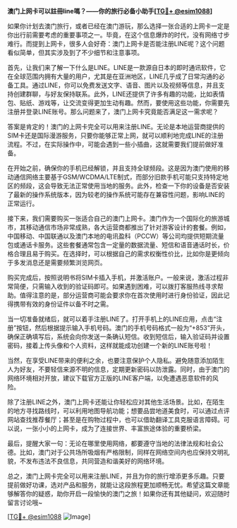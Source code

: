 **澳门上网卡可以註冊line嗎？——你的旅行必备小助手[[TG💪+ @esim1088](https://t.me/s/esim1088)]**

如果你计划去澳门旅行，或者已经在澳门游玩，那么选择一张合适的上网卡一定是你出行前需要考虑的重要事项之一。毕竟，在这个信息爆炸的时代，没有网络寸步难行。而提到上网卡，很多人会好奇：澳门上网卡是否能注册LINE呢？这个问题看似简单，但其实涉及到了不少细节和注意事项。

首先，让我们来了解一下什么是LINE。LINE是一款源自日本的即时通讯软件，它在全球范围内拥有大量的用户，尤其是在亚洲地区，LINE几乎成了日常沟通的必备工具。通过LINE，你可以免费发送文字、语音、图片以及视频等信息，并且支持创建群聊，与好友保持联系。此外，LINE还提供了许多有趣的功能，比如表情包、贴纸、游戏等，让交流变得更加生动有趣。然而，要使用这些功能，你需要先注册并登录LINE账号。那么问题来了，澳门上网卡究竟能否满足这一需求呢？

答案是肯定的！澳门的上网卡完全可以用来注册LINE。无论是本地运营商提供的SIM卡还是国际漫游服务，只要你能够正常上网，就可以顺利地完成LINE的注册流程。不过，在实际操作中，可能会遇到一些小插曲，这就需要我们提前做好准备。

在开始之前，确保你的手机已经解锁，并且支持全球频段。这是因为澳门使用的移动通信网络主要基于GSM/WCDMA/LTE制式，而部分旧款手机可能只支持特定地区的频段，这会导致无法正常使用当地的服务。此外，检查一下你的设备是否安装了最新的操作系统版本，因为较老的操作系统可能存在兼容性问题，影响LINE的正常运行。

接下来，我们需要购买一张适合自己的澳门上网卡。澳门作为一个国际化的旅游城市，其移动通信市场非常成熟，各大运营商都推出了针对游客设计的套餐。例如，中国移动、中国联通以及澳门本地的电讯盈科（PCCW）等公司均提供短期流量包或通话卡服务。这些套餐通常包含一定量的数据流量、短信和语音通话时长，价格合理且易于购买。在选择时，可以根据自己的需求权衡性价比，比如你是更倾向于多发消息还是需要频繁浏览网页。

购买完成后，按照说明书将SIM卡插入手机，并激活账户。一般来说，激活过程非常简便，只需输入收到的验证码即可。如果遇到困难，可以拨打客服热线寻求帮助。值得注意的是，部分运营商可能会要求你在首次使用时进行身份验证，因此记得携带有效的身份证件以备不时之需。

当一切准备就绪后，就可以着手注册LINE了。打开手机上的LINE应用，点击“注册”按钮，然后根据提示输入手机号码。澳门的手机号码格式一般为“+853”开头，确保正确填写后，系统会向你发送一条确认短信。收到短信后，输入验证码并设置密码，接着上传头像和个人资料，这样就能成功创建一个新的LINE账号啦！

当然，在享受LINE带来的便利之余，也要注意保护个人隐私。避免随意添加陌生人为好友，不要轻信来源不明的信息，定期更新密码以防泄露。同时，由于澳门的网络环境相对开放，建议下载官方正版的LINE客户端，以免遭遇恶意软件的风险。

除了注册LINE之外，澳门上网卡还能让你轻松应对其他生活场景。比如，在陌生的地方寻找路线时，可以利用地图导航功能；想要品尝地道美食时，可以通过点评网站查找推荐餐厅；甚至是在购物过程中，也可以借助翻译工具克服语言障碍。可以说，一张小小的上网卡，成为了连接世界、丰富旅途体验的重要桥梁。

最后，提醒大家一句：无论在哪里使用网络，都要遵守当地的法律法规和社会公德。比如，澳门对于公共场所吸烟有严格限制，同样在网络空间内也应保持文明礼貌，不发布违法不良信息，共同营造和谐美好的网络环境。

总之，澳门上网卡完全可以用来注册LINE，并且为你的旅行增添更多乐趣。只要提前做好功课，选对产品和服务，就能让这段旅程更加顺畅无忧。希望这篇文章能够解答你的疑惑，助你开启一段愉快的澳门之旅！如果你还有其他疑问，欢迎随时留言讨论哦~

[[TG💪+ @esim1088](https://t.me/s/esim1088) ![Image](https://i.postimg.cc/4NQfJmqS/Snipaste-2025-05-13-00-14-12.png)]